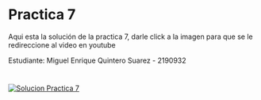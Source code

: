 # Practica 7 

Aqui esta la solución de la practica 7, darle click a la imagen para que se le redireccione al video en youtube

Estudiante: Miguel Enrique Quintero Suarez - 2190932
#

[![Solucion Practica 7]()](https://youtu.be/GM1QUAMFW60)
